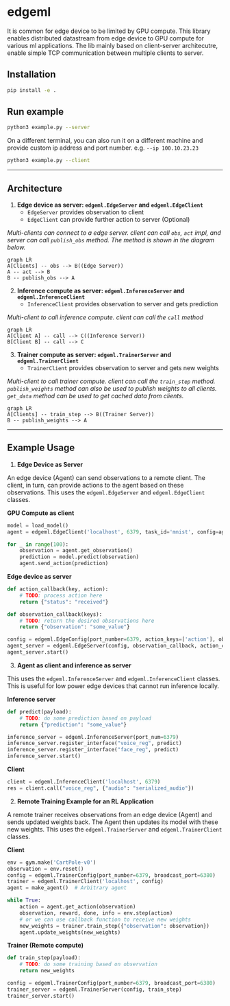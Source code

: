 # edgeml

It is common for edge device to be limited by GPU compute. This library enables distributed datastream from edge device to GPU compute for various ml applications. The lib mainly based on client-server architecutre, enable simple TCP communication between multiple clients to server.

## Installation

```bash
pip install -e .
```

## Run example

```bash
python3 example.py --server
```

On a different terminal, you can also run it on a different machine and provide custom ip address and port number. e.g. `--ip 100.10.23.23`

```bash
python3 example.py --client
```

---

## Architecture

1. **Edge device as server: `edgeml.EdgeServer` and `edgeml.EdgeClient`**
   - `EdgeServer` provides observation to client
   - `EdgeClient` can provide further action to server (Optional)

*Multi-clients can connect to a edge server. client can call `obs`, `act` impl, and server can call `publish_obs` method. The method is shown in the diagram below.*

```mermaid
graph LR
A[Clients] -- obs --> B((Edge Server))
A -- act --> B
B -- publish_obs --> A
```

2. **Inference compute as server: `edgeml.InferenceServer` and `edgeml.InferenceClient`**
   - `InferenceClient` provides observation to server and gets prediction

*Multi-client to call inference compute. client can call the `call` method*

```mermaid
graph LR
A[Client A] -- call --> C((Inference Server))
B[Client B] -- call --> C
```

3. **Trainer compute as server: `edgeml.TrainerServer` and `edgeml.TrainerClient`**
   - `TrainerClient` provides observation to server and gets new weights

*Multi-client to call trainer compute. client can call the `train_step` method. `publish_weights` method can also be used to publish weights to all clients. `get_data` method can be used to get cached data from clients.*

```mermaid
graph LR
A[Clients] -- train_step --> B((Trainer Server))
B -- publish_weights --> A
```

---

## Example Usage

1. **Edge Device as Server**

An edge device (Agent) can send observations to a remote client. The client, in turn, can provide actions to the agent based on these observations. This uses the `edgeml.EdgeServer` and `edgeml.EdgeClient` classes.

**GPU Compute as client**
```py
model = load_model()
agent = edgeml.EdgeClient('localhost', 6379, task_id='mnist', config=agent_config)

for _ in range(100):
    observation = agent.get_observation()
    prediction = model.predict(observation)
    agent.send_action(prediction)
```

**Edge device as server**
```py
def action_callback(key, action):
    # TODO: process action here
    return {"status": "received"}

def observation_callback(keys):
    # TODO: return the desired observations here
    return {"observation": "some_value"}

config = edgeml.EdgeConfig(port_number=6379, action_keys=['action'], observation_keys=['observation'])
agent_server = edgeml.EdgeServer(config, observation_callback, action_callback)
agent_server.start()
```

3. **Agent as client and inference as server**

This uses the `edgeml.InferenceServer` and `edgeml.InferenceClient` classes. This is useful for low power edge devices that cannot run inference locally.

**Inference server**
```py
def predict(payload):
    # TODO: do some prediction based on payload
    return {"prediction": "some_value"}

inference_server = edgeml.InferenceServer(port_num=6379)
inference_server.register_interface("voice_reg", predict)
inference_server.register_interface("face_reg", predict)
inference_server.start()
```

**Client**
```py
client = edgeml.InferenceClient('localhost', 6379)
res = client.call("voice_reg", {"audio": "serialized_audio"})
```

2. **Remote Training Example for an RL Application**

A remote trainer receives observations from an edge device (Agent) and sends updated weights back. The Agent then updates its model with these new weights. This uses the `edgeml.TrainerServer` and `edgeml.TrainerClient` classes.

**Client**

```py
env = gym.make('CartPole-v0')
observation = env.reset()
config = edgeml.TrainerConfig(port_number=6379, broadcast_port=6380)
trainer = edgeml.TrainerClient('localhost', config)
agent = make_agent()  # Arbitrary agent

while True:
    action = agent.get_action(observation)
    observation, reward, done, info = env.step(action)
    # or we can use callback function to receive new weights
    new_weights = trainer.train_step({"observation": observation})
    agent.update_weights(new_weights)
```

**Trainer (Remote compute)**

```py
def train_step(payload):
    # TODO: do some training based on observation
    return new_weights

config = edgeml.TrainerConfig(port_number=6379, broadcast_port=6380)
trainer_server = edgeml.TrainerServer(config, train_step)
trainer_server.start()
```
